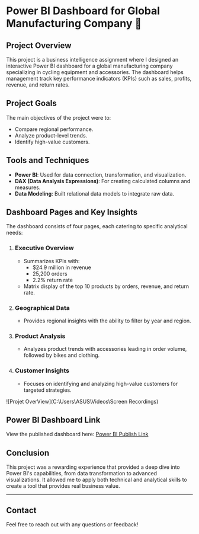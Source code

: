 # Power BI Dashboard for Global Manufacturing Company 🚴

## Project Overview
This project is a business intelligence assignment where I designed an interactive Power BI dashboard for a global manufacturing company specializing in cycling equipment and accessories. The dashboard helps management track key performance indicators (KPIs) such as sales, profits, revenue, and return rates.

## Project Goals
The main objectives of the project were to:
- Compare regional performance.
- Analyze product-level trends.
- Identify high-value customers.

## Tools and Techniques
- **Power BI**: Used for data connection, transformation, and visualization.
- **DAX (Data Analysis Expressions)**: For creating calculated columns and measures.
- **Data Modeling**: Built relational data models to integrate raw data.

## Dashboard Pages and Key Insights
The dashboard consists of four pages, each catering to specific analytical needs:

1. ### **Executive Overview**
   - Summarizes KPIs with:
     - $24.9 million in revenue
     - 25,200 orders
     - 2.2% return rate
   - Matrix display of the top 10 products by orders, revenue, and return rate.

2. ### **Geographical Data**
   - Provides regional insights with the ability to filter by year and region.

3. ### **Product Analysis**
   - Analyzes product trends with accessories leading in order volume, followed by bikes and clothing.

4. ### **Customer Insights**
   - Focuses on identifying and analyzing high-value customers for targeted strategies.


![Projet OverView](C:\Users\ASUS\Videos\Screen Recordings)


## Power BI Dashboard Link
View the published dashboard here: [Power BI Publish Link](https://shorturl.at/bmQFZ)

## Conclusion
This project was a rewarding experience that provided a deep dive into Power BI's capabilities, from data transformation to advanced visualizations. It allowed me to apply both technical and analytical skills to create a tool that provides real business value.

---

## Contact
Feel free to reach out with any questions or feedback!
